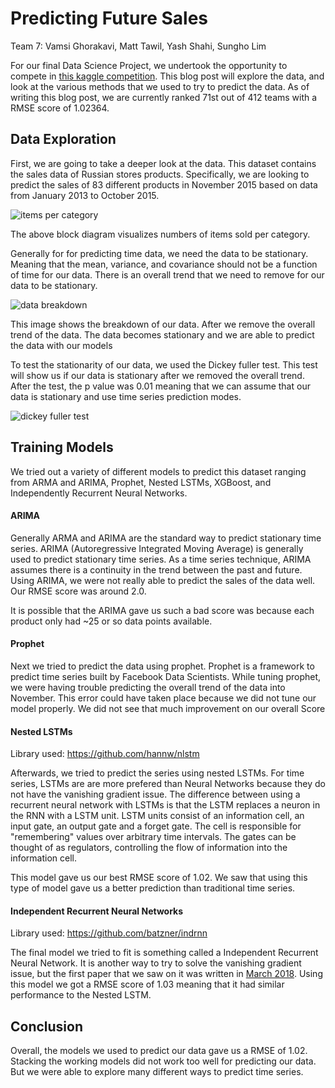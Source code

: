 # Predicting Future Sales

Team 7: Vamsi Ghorakavi, Matt Tawil, Yash Shahi, Sungho Lim


For our final Data Science Project, we undertook the opportunity to compete in [this kaggle competition](https://www.google.com/url?q=https://www.kaggle.com/c/competitive-data-science-predict-future-sales&sa=D&ust=1525461654613000&usg=AFQjCNFRtos567F9ntNdD1uYcjDDOlTODQ). This blog post will explore the data, and look at the various methods that we used to try to predict the data. As of writing this blog post, we are currently ranked 71st out of 412 teams with a RMSE score of 1.02364. 

Data Exploration
-----------------
First, we are going to take a deeper look at the data. This dataset contains the sales data of Russian stores products. Specifically, we are looking to predict the sales of 83 different products in November 2015 based on data from January 2013 to October 2015. 

![items per category](https://i.imgur.com/joWAUc1.png)

The above block diagram visualizes numbers of items sold per category.

Generally for for predicting time data, we need the data to be stationary. Meaning that the mean, variance, and covariance should not be a function of time for our data. There is an overall trend that we need to remove for our data to be stationary.

![data breakdown](https://imgur.com/9DNOqwh.png)

This image shows the breakdown of our data. After we remove the overall trend of the data. The data becomes stationary and we are able to predict the data with our models

To test the stationarity of our data, we used the Dickey fuller test. This test will show us if our data is stationary after we removed the overall trend. After the test, the p value was 0.01 meaning that we can assume that our data is stationary and use time series prediction modes.

![dickey fuller test](https://imgur.com/tOAPkVT.png)
 
Training Models
-----------------
We tried out a variety of different models to predict this dataset ranging from ARMA and ARIMA, Prophet, Nested LSTMs, XGBoost, and Independently Recurrent Neural Networks.


#### ARIMA
 
Generally ARMA and ARIMA are the standard way to predict stationary time series. ARIMA (Autoregressive Integrated Moving Average) is generally used to predict stationary time series. As a time series technique, ARIMA assumes there is a continuity in the trend between the past and future. Using ARIMA, we were not really able to predict the sales of the data well. Our RMSE score was around 2.0. 

It is possible that the ARIMA gave us such a bad score was because each product only had ~25 or so data points available.

#### Prophet

 Next we tried to predict the data using prophet. Prophet is a framework to predict time series built by Facebook Data Scientists. While tuning prophet, we were having trouble predicting the overall trend of the data into November. This error could have taken place because we did not tune our model properly. We did not see that much improvement on our overall Score

#### Nested LSTMs
Library used: https://github.com/hannw/nlstm

Afterwards, we tried to predict the series using nested LSTMs. For time series, LSTMs are are more prefered than Neural Networks because they do not have the vanishing gradient issue. The difference between using a recurrent neural network with LSTMs is that the LSTM replaces a neuron in the RNN with a LSTM unit. LSTM units consist of an information cell, an input gate, an output gate and a forget gate. The cell is responsible for "remembering" values over arbitrary time intervals. The gates can be thought of as regulators, controlling the flow of information into the information cell.

This model gave us our best RMSE score of 1.02. We saw that using this type of model gave us a better prediction than traditional time series.

#### Independent Recurrent Neural Networks
Library used: https://github.com/batzner/indrnn

The final model we tried to fit is something called a Independent Recurrent Neural Network. It is another way to try to solve the vanishing gradient issue, but the first paper that we saw on it was written in [March 2018](https://arxiv.org/abs/1803.04831). Using this model we got a RMSE score of 1.03 meaning that it had similar performance to the Nested LSTM.

Conclusion
-----------------
Overall, the models we used to predict our data gave us a RMSE of 1.02. Stacking the working models did not work too well for predicting our data. But we were able to explore many different ways to predict time series. 
